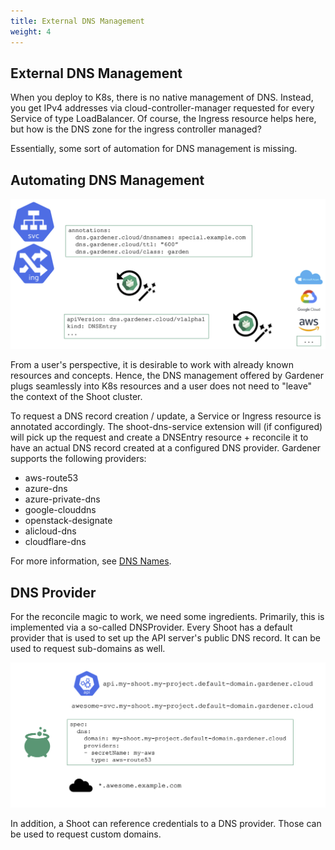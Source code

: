 ```yaml
---
title: External DNS Management
weight: 4
---
```


## External DNS Management

When you deploy to K8s, there is no native management of DNS. Instead, you get IPv4 addresses via cloud-controller-manager requested for every Service of type LoadBalancer. Of course, the Ingress resource helps here, but how is the DNS zone for the ingress controller managed?

Essentially, some sort of automation for DNS management is missing.

## Automating DNS Management

![](./images/automate-dns-management.png)

From a user's perspective, it is desirable to work with already known resources and concepts. Hence, the DNS management offered by Gardener plugs seamlessly into K8s resources and a user does not need to "leave" the context of the Shoot cluster.

To request a DNS record creation / update, a Service or Ingress resource is annotated accordingly. The shoot-dns-service extension will (if configured) will pick up the request and create a DNSEntry resource + reconcile it to have an actual DNS record created at a configured DNS provider. Gardener supports the following providers:
- aws-route53
- azure-dns
- azure-private-dns
- google-clouddns
- openstack-designate
- alicloud-dns
- cloudflare-dns

For more information, see [DNS Names](https://github.com/gardener/gardener-extension-shoot-dns-service/blob/master/docs/usage/dns_names.md).

## DNS Provider

For the reconcile magic to work, we need some ingredients. Primarily, this is implemented via a so-called DNSProvider. Every Shoot has a default provider that is used to set up the API server's public DNS record. It can be used to request sub-domains as well. 

![](./images/dns-provider.png)

In addition, a Shoot can reference credentials to a DNS provider. Those can be used to request custom domains.